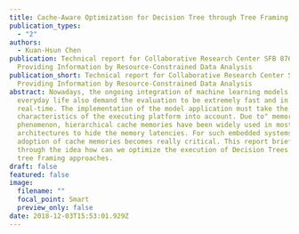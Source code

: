 ```yaml
---
title: Cache-Aware Optimization for Decision Tree through Tree Framing
publication_types:
  - "2"
authors:
  - Kuan-Hsun Chen
publication: Technical report for Collaborative Research Center SFB 876
  Providing Information by Resource-Constrained Data Analysis
publication_short: Technical report for Collaborative Research Center SFB 876
  Providing Information by Resource-Constrained Data Analysis
abstract: Nowadays, the ongoing integration of machine learning models into
  everyday life also demand the evaluation to be extremely fast and in
  real-time. The implementation of the model application must take the
  characteristics of the executing platform into account. Due to" memory wall"
  phenomenon, hierarchical cache memories have been widely used in most modern
  architectures to hide the memory latencies. For such embedded systems, the
  adoption of cache memories becomes really critical. This report briefly go
  through the idea how can we optimize the execution of Decision Trees through
  tree framing approaches.
draft: false
featured: false
image:
  filename: ""
  focal_point: Smart
  preview_only: false
date: 2018-12-03T15:53:01.929Z
---
```

